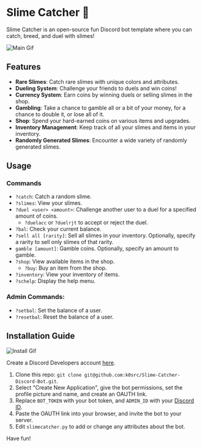 # Slime Catcher 🦠

Slime Catcher is an open-source fun Discord bot template where you can catch, breed, and duel with slimes!

![Main Gif](/assets/main.gif)

## Features
- **Rare Slimes**: Catch rare slimes with unique colors and attributes.
- **Dueling System**: Challenge your friends to duels and win coins!
- **Currency System**: Earn coins by winning duels or selling slimes in the shop.
- **Gambling**: Take a chance to gamble all or a bit of your money, for a chance to double it, or lose all of it.
- **Shop**: Spend your hard-earned coins on various items and upgrades.
- **Inventory Management**: Keep track of all your slimes and items in your inventory.
- **Randomly Generated Slimes**: Encounter a wide variety of randomly generated slimes.

## Usage
### Commands
- `?catch`: Catch a random slime.
- `?slimes`: View your slimes.
- `?duel <user> <amount>`: Challenge another user to a duel for a specified amount of coins.
    - `?duelacc` or `?duelrjt` to accept or reject the duel.
- `?bal`: Check your current balance.
- `?sell all [rarity]`: Sell all slimes in your inventory. Optionally, specify a rarity to sell only slimes of that rarity.
- `gamble [amount]`: Gamble coins. Optionally, specify an amount to gamble.
- `?shop`: View available items in the shop.
    - `?buy`: Buy an item from the shop.
- `?inventory`: View your inventory of items.
- `?schelp`: Display the help menu.

### Admin Commands:
- `?setbal`: Set the balance of a user.
- `?resetbal`: Reset the balance of a user.

## Installation Guide

![Install Gif](/assets/install.gif)

Create a Discord Developers account [here](https://discord.com/developers/).

1. Clone this repo: `git clone git@github.com:k0src/Slime-Catcher-Discord-Bot.git`.
2. Select "Create New Application", give the bot permissions, set the profile picture and name, and create an OAUTH link.
3. Replace `BOT_TOKEN` with your bot token, and `ADMIN_ID` with your [Discord ID](https://support.discord.com/hc/en-us/articles/206346498-Where-can-I-find-my-User-Server-Message-ID).
4. Paste the OAUTH link into your browser, and invite the bot to your server.
5. Edit `slimecatcher.py` to add or change any attributes about the bot.

Have fun!
